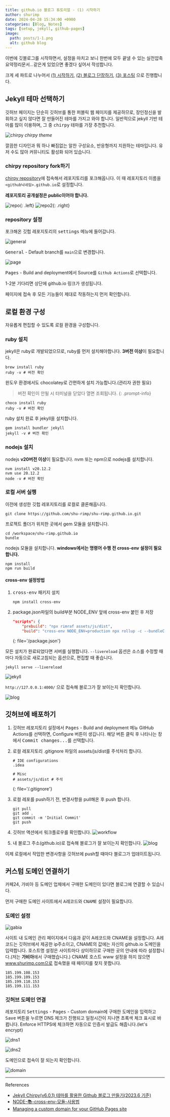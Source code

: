 ```yaml
---
title: github.io 블로그 튜토리얼 - (1) 시작하기
author: shurimp
date: 2024-04-28 15:34:00 +0900
categories: [Blog, Notes]
tags: [setup, jekyll, github-pages]
image:
  path: posts/1-1.png
  alt: github blog
---
```


이번에 깃블로그를 시작하면서, 설정을 마치고 보니 한번에 모두 끝낼 수 있는 실전압축요약정리문서...같은게 있었으면 좋겠다 싶어서 작성합니다.

크게 세 파트로 나누어서 [(1) 시작하기](), [(2) 블로그 단장하기](/posts/create-github-blog-2), [(3) 포스팅](/posts/create-github-blog-3) 으로 진행합니다.

## Jekyll 테마 선택하기
깃허브 페이지는 단순히 깃허브를 통한 퍼블릭 웹 페이지를 제공하므로, 장인정신을 발휘하고 싶지 않다면 잘 만들어진 테마를 가지고 와야 합니다. 일반적으로 jekyll 기반 테마를 많이 이용하며, 그 중 <kbd>chirpy</kbd> 테마를 가장 추천합니다.

![chirpy](posts/1-1.png)
_chirpy theme_

깔끔한 디자인과 뭐 하나 빠짐없는 알찬 구성요소, 반응형까지 지원하는 테마입니다. 유저 수도 많아 커뮤니티도 활성화 되어 있습니다.

### chirpy repository fork하기
[chirpy repository](https://github.com/cotes2020/jekyll-theme-chirpy)에 접속해서 레포지토리를 포크해옵니다. 이 때 레포지토리 이름을 `<github닉네임>.github.io`로 설정합니다.

**레포지토리 공개설정은 public이어야 합니다.**

![repo](posts/1-2.png){: .left} ![repo2](posts/1-3.png){: .right}

### repository 설정
포크해온 깃헙 레포지토리의 <kbd>settings</kbd> 메뉴에 들어갑니다.

![general](posts/1-4.png)

<kbd>General</kbd> - Default branch를 `main`으로 변경합니다.

![page](posts/1-5.png)

<kbd>Pages</kbd> - Build and deployment에서 Source를 `Github Actions`로 선택합니다.

1-2분 기다리면 상단에 github.io 링크가 생성됩니다.

페이지에 접속 후 모든 기능들이 제대로 작동하는지 먼저 확인합니다.

## 로컬 환경 구성
자유롭게 편집할 수 있도록 로컬 환경을 구성합니다.

### ruby 설치
jekyll은 ruby로 개발되었으므로, ruby를 먼저 설치해야합니다. **3버전 이상**이 필요합니다.

```shell
brew install ruby
ruby -v # 버전 확인
```
윈도우 환경에서도 chocolatey로 간편하게 설치 가능합니다.(관리자 권한 필요)
> 버전 확인이 안될 시 터미널을 닫았다 열면 조회됩니다.
{: .prompt-info}

```shell
choco install ruby
ruby -v # 버전 확인
```

ruby 설치 완료 후 jekyll을 설치합니다.
```shell
gem install bundler jekyll
jekyll -v # 버전 확인
```

### nodejs 설치
nodejs **v20버전 이상**이 필요합니다. nvm 또는 npm으로 nodejs를 설치합니다.

```shell
nvm install v20.12.2
nvm use 20.12.2
node -v # 버전 확인
```

### 로컬 서버 실행
이전에 생성한 깃헙 레포지토리를 로컬로 클론해옵니다.

```shell
git clone https://github.com/shu-rimp/shu-rimp.github.io.git
```

프로젝트 폴더가 위치한 곳에서 gem 모듈을 설치합니다.
```shell
cd /workspace/shu-rimp.github.io
bundle
```

nodejs 모듈을 설치합니다. **windows에서는 명령어 수행 전 cross-env 설정이 필요합니다.**

```shell
npm install
npm run build
```

#### cross-env 설정방법
1. <kbd>cross-env</kbd> 패키지 설치
    ```shell
    npm install cross-env
    ```

2. package.json파일의 build부분 NODE_ENV 앞에 cross-env 붙인 후 저장
    ```json
    "scripts": {
        "prebuild": "npx rimraf assets/js/dist",
        "build": "cross-env NODE_ENV=production npx rollup -c --bundleConfigAsCjs",
    ``` 
    {: file='/package.json'}

모든 설치가 완료되었다면 서버를 실행합니다. `--livereload` 옵션은 소스를 수정할 때마다 자동으로 새로고침되는 옵션으로, 편집할 때 좋습니다.
```shell
jekyll serve --livereload
```
![jekyll](posts/1-6.png)

`http://127.0.0.1:4000/` 으로 접속해 블로그가 잘 보이는지 확인합니다.

![blog](posts/1-7.png)

## 깃허브에 배포하기
1. 깃허브 레포지토리 설정에서 <kbd>Pages</kbd> - Build and deployment 메뉴 GitHub Actions를 선택하면, Configure 버튼이 생깁니다. 해당 버튼 클릭 후 나타나는 창에서 <kbd>Commit changes...</kbd>를 선택합니다.

2. 로컬 레포지토리 .gitignore 파일의 assets/js/dist를 주석처리 합니다.
    ```
    # IDE configurations
    .idea

    # Misc
    # assets/js/dist # 주석
    ```
    {: file='/.gitignore'}

3. 로컬 레포를 push하기 전, 변경사항을 pull해온 후 push 합니다.
    ```shell
    git pull
    git add .
    git commit -m 'Initial Commit'
    git push
    ```

4. 깃허브 액션에서 워크플로우를 확인합니다.
![workflow](posts/1-8.png)


5. 내 블로그 주소(github.io)로 접속해 블로그가 잘 보이는지 확인합니다.
![blog](posts/1-9.png)

이제 로컬에서 작업한 변경사항을 깃허브에 push할 때마다 블로그가 업데이트됩니다.

## 커스텀 도메인 연결하기
카페24, 가비아 등 도메인 업체에서 구매한 도메인이 있다면 블로그에 연결할 수 있습니다.

먼저 구매한 도메인 사이트에서 <kbd>A레코드</kbd>와 <kbd>CNAME</kbd> 설정이 필요합니다.

### 도메인 설정
![gabia](posts/1-10.png)

사이트 내 도메인 관리 페이지에서 다음과 같이 A레코드와 CNAME을 설정합니다. A레코드는 깃허브에서 제공한 ip주소이고, CNAME의 값에는 자신의 github.io 도메인을 입력합니다. 호스트명 설정은 사이트마다 상이하므로 구매한 곳의 안내에 따라 설정합니다.(저는 **가비아**에서 구매했습니다.) CNAME 호스트 www 설정을 하지 않으면 www.shurimp.com으로 접속했을 때 페이지를 찾지 못합니다.

```text
185.199.108.153	
185.199.109.153	
185.199.110.153	
185.199.111.153
```

### 깃허브 도메인 연결

레포지토리 <kbd>Settings</kbd> - <kbd>Pages</kbd> - Custom domain에 구매한 도메인을 입력하고 <kbd>Save</kbd> 버튼을 누르면 DNS 체크가 진행되고 일정시간이 지나면 초록색 체크 표시로 바뀝니다. Enforce HTTPS에 체크하면 자동으로 인증서 발급도 해줍니다.(let's encrypt)

![dns1](posts/1-11.png)

![dns2](posts/1-12.png)

도메인으로 접속이 잘 되는지 확인합니다.

![domain](posts/1-13.png)



---

References
- [Jekyll Chirpy(v6.0.1) 테마를 활용한 Github 블로그 만들기(2023.6 기준)](https://jjikin.com/posts/Jekyll-Chirpy-%ED%85%8C%EB%A7%88%EB%A5%BC-%ED%99%9C%EC%9A%A9%ED%95%9C-Github-%EB%B8%94%EB%A1%9C%EA%B7%B8-%EB%A7%8C%EB%93%A4%EA%B8%B0(2023-6%EC%9B%94-%EA%B8%B0%EC%A4%80)/)
- [NODE-📚-cross-env-모듈-사용법](https://inpa.tistory.com/entry/NODE-%F0%9F%93%9A-cross-env-%EB%AA%A8%EB%93%88-%EC%82%AC%EC%9A%A9%EB%B2%95)
- [Managing a custom domain for your GitHub Pages site](https://docs.github.com/en/pages/configuring-a-custom-domain-for-your-github-pages-site/managing-a-custom-domain-for-your-github-pages-site)










